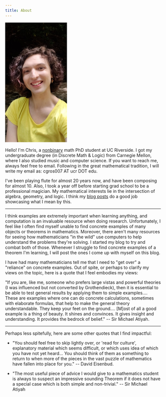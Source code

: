 ```yaml
---
title: About
---
```


<img src="/assets/images/headshot.jpg" aligh="center" alt="A photo of me" width=200px/>

Hello! I'm Chris, a [nonbinary](https://en.wikipedia.org/wiki/Non-binary_gender) 
math PhD student at UC Riverside. I got my 
undergraduate degree (in Discrete Math & Logic) from Carnegie Mellon, where I 
also studied music and computer science. If you want to reach me, always feel 
free to email. Following in the great mathematical tradition, I
will write my email as: cgros007 AT ucr DOT edu.

I've been playing flute for almost 20 years now, and have been composing for
almost 10. Also, I took a year off before starting grad school to be a 
professional magician. My mathematical interests lie in the intersection of algebra,
geometry, and logic. I think my [blog posts](/blog) do a good job showcasing 
what I mean by this.

---

I think examples are extremely important when learning anything, and
computation is an invaluable resource when doing research. Unfortunately,
I feel like I often find myself unable to find concrete examples of many
objects or theorems in mathematics. Moreover, there aren't many resources for
seeing how mathematicians "in the wild" use computers to help understand 
the problems they're solving. I started my blog to try and combat both of those.
Whenever I struggle to find concrete examples of a theorem I'm learning,
I will post the ones I come up with myself on this blog.

I have had many mathematicians tell me that I need to "get over" a 
"reliance" on concrete examples. Out of spite, or perhaps to clarify my views
on the topic, here is a quote that I feel embodies my views:

<div class="boxed" markdown="1">
"If you are, like me, someone who prefers large vistas and powerful theories 
(I was influenced but not converted by Grothendieck), then it is essential to 
be able to test general results by applying them to simple examples.... 
These are examples where one can do concrete calculations, sometimes with 
elaborate formulas, that help to make the general theory understandable. 
They keep your feet on the ground.... [M]ost of all a good example is a thing
of beauty. It shines and convinces. It gives insight and understanding.
It provides the bedrock of belief." -- Sir Michael Atiyah.
</div>

---

Perhaps less spitefully, here are some other quotes that I find impactful:

- "You should feel free to skip lightly over, or 'read for culture', explanatory
material which seems difficult, or which uses idea of which you have not yet 
heard... You should think of them as something to return to when more of the 
pieces in the vast puzzle of mathematics have fallen into place for you." --
David Eisenbud.

- "The most useful piece of advice I would give to a mathematics student is 
always to suspect an impressive sounding Theorem if it does not have a 
special case which is both simple and non-trivial." -- Sir Michael Atiyah
